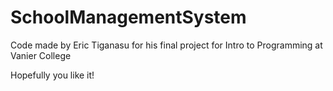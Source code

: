 # SchoolManagementSystem

Code made by Eric Tiganasu for his final project for Intro to Programming at Vanier College

Hopefully you like it!